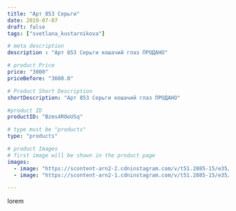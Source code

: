 ```yaml
---
title: "Арт 853 Серьги"
date: 2019-07-07
draft: false
tags: ["svetlana_kustarnikova"]

# meta description
description : "Арт 853 Серьги кошачий глаз ПРОДАНО"

# product Price
price: "3000"
priceBefore: "3600.0"

# Product Short Description
shortDescription: "Арт 853 Серьги кошачий глаз ПРОДАНО"

#product ID
productID: "Bzms4ROoUSq"

# type must be "products"
type: "products"

# product Images
# first image will be shown in the product page
images:
  - image: "https://scontent-arn2-2.cdninstagram.com/v/t51.2885-15/e35/65321889_126081628628213_8179842932073070025_n.jpg?se=8&tp=1&_nc_ht=scontent-arn2-2.cdninstagram.com&_nc_cat=105&_nc_ohc=1jjsw1pO12YAX_Uk2ph&oh=a2ad4ef3e9dd4ce21fb11ac64411aa0d&oe=606A11CF&ig_cache_key=MjA4MjU0OTI1MTkzOTg1NDkxMw%3D%3D.2"
  - image: "https://scontent-arn2-1.cdninstagram.com/v/t51.2885-15/e35/65822711_369535013751794_8118264297579255685_n.jpg?se=8&tp=1&_nc_ht=scontent-arn2-1.cdninstagram.com&_nc_cat=102&_nc_ohc=2n39MX4dMbQAX-rQk8m&oh=ea0c21a4412208b4d9f4842443709e30&oe=606B74AF&ig_cache_key=MjA4MjU0OTI1MTkzOTk1NTQxOQ%3D%3D.2"

---
```

lorem
